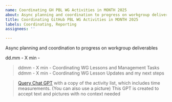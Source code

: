 ```yaml
---
name: Coordinating GH PBL WG Activities in MONTH 2025
about: Async planning and coordination to progress on workgroup deliverables
title: Coordinating GitHub PBL WG Activities in MONTH 2025
labels: Coordinating, Reporting
assignees: ''

---
```


Async planning and coordination to progress on workgroup deliverables

dd.mm - X min - 

> ddmm - X min - Coordinating WG Lessons and Management Tasks
> ddmm - X min - Coordinating WG Lesson Updates and my next steps


> [Query Chat GPT](https://chatgpt.com/g/g-6842daeb4614819181a95a8fc20d20b3-meeting-task-assistant) with a copy of the activity list, which includes time measurements. (You can also use a picture)
> This GPT is created to accept text and pictures with no context needed
